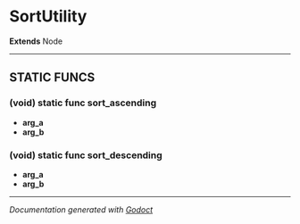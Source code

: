 # SortUtility    
**Extends** Node
        











---
## STATIC FUNCS
### (void) static func sort_ascending
- **arg_a**
- **arg_b**

### (void) static func sort_descending
- **arg_a**
- **arg_b**




---
*Documentation generated with [Godoct](https://github.com/newwby/Godoct)*